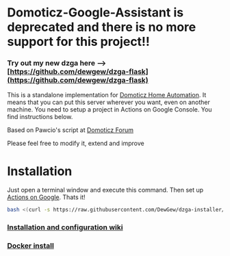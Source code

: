
# Domoticz-Google-Assistant is deprecated and there is no more support for this project!!

### Try out my new dzga here --> [https://github.com/dewgew/dzga-flask](https://github.com/dewgew/dzga-flask)



This is a standalone implementation for [Domoticz Home Automation](https://www.domoticz.com/). It means that you can put this server wherever you want, even on another machine. You need to setup a project in Actions on Google Console. You find instructions below.

Based on Pawcio's script at [Domoticz Forum](https://www.domoticz.com/forum/viewtopic.php?f=69&t=27244)

Please feel free to modify it, extend and improve

# Installation
Just open a terminal window and execute this command. Then set up [Actions on Google](https://github.com/DewGew/Domoticz-Google-Assistant/wiki). Thats it!
```bash
bash <(curl -s https://raw.githubusercontent.com/DewGew/dzga-installer/master/install.sh)
```

### [Installation and configuration wiki](https://github.com/DewGew/Domoticz-Google-Assistant/wiki)
### [Docker install](https://github.com/DewGew/Domoticz-Google-Assistant/wiki/DZGA-with-Docker)
<!--stackedit_data:
eyJoaXN0b3J5IjpbNjY2NTI2ODUyXX0=
-->
